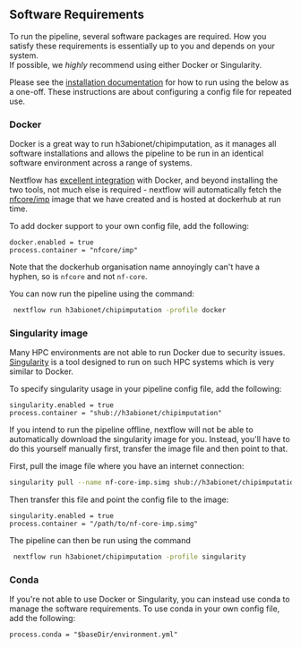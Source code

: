 ## Software Requirements
To run the pipeline, several software packages are required. How you satisfy these requirements is essentially up to you and depends on your system.  
If possible, we _highly_ recommend using either Docker or Singularity.

Please see the [installation documentation](docs/installation.md) for how to run using the below as a one-off. These instructions are about configuring a config file for repeated use.

### Docker
Docker is a great way to run h3abionet/chipimputation, as it manages all software installations and allows the pipeline to be run in an identical software environment across a range of systems.

Nextflow has [excellent integration](https://www.nextflow.io/docs/latest/docker.html) with Docker, and beyond installing the two tools, not much else is required - nextflow will automatically fetch the [nfcore/imp](https://quay.io/repository/h3abionet_org/imputation_tools?tag=latest&tab=tags) image that we have created and is hosted at dockerhub at run time.

To add docker support to your own config file, add the following:

```nextflow
docker.enabled = true
process.container = "nfcore/imp"
```
Note that the dockerhub organisation name annoyingly can't have a hyphen, so is `nfcore` and not `nf-core`.

You can now run the pipeline using the command:

```bash
 nextflow run h3abionet/chipimputation -profile docker
```
### Singularity image
Many HPC environments are not able to run Docker due to security issues.
[Singularity](http://singularity.lbl.gov/) is a tool designed to run on such HPC systems which is very similar to Docker.

To specify singularity usage in your pipeline config file, add the following:

```nextflow
singularity.enabled = true
process.container = "shub://h3abionet/chipimputation"
```

If you intend to run the pipeline offline, nextflow will not be able to automatically download the singularity image for you.
Instead, you'll have to do this yourself manually first, transfer the image file and then point to that.

First, pull the image file where you have an internet connection:

```bash
singularity pull --name nf-core-imp.simg shub://h3abionet/chipimputation
```

Then transfer this file and point the config file to the image:

```nextflow
singularity.enabled = true
process.container = "/path/to/nf-core-imp.simg"
```

The pipeline can then be run using the command

```bash
 nextflow run h3abionet/chipimputation -profile singularity
```
### Conda
If you're not able to use Docker or Singularity, you can instead use conda to manage the software requirements.
To use conda in your own config file, add the following:

```nextflow
process.conda = "$baseDir/environment.yml"
```
